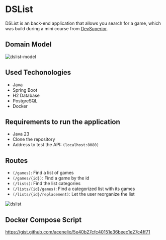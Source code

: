 # DSList
DSList is an back-end application that allows you search for a game, which was build during a mini course from [DevSuperior](https://devsuperior.com.br/).

## Domain Model
![dslist-model](https://github.com/user-attachments/assets/6f4a0229-589e-40ba-8eb7-d6bcc59d4898)

## Used Techonologies
- Java
- Spring Boot
- H2 Database
- PostgreSQL
- Docker

## Requirements to run the application
- Java 23
- Clone the repository
- Address to test the API: `(localhost:8080)`

## Routes
- `(/games)`: Find a list of games
- `(/games/{id})`: Find a game by the id
- `(/lists)`: Find the list categories
- `(/lists/{id}/games)`: Find a categorized list with its games
- `(/lists/{id}/replacement)`: Let the user reorganize the list

![dslist](https://github.com/user-attachments/assets/fbb55fa2-351b-41b6-9102-0d7a04459f13)

## Docker Compose Script
https://gist.github.com/acenelio/5e40b27cfc40151e36beec1e27c4ff71
